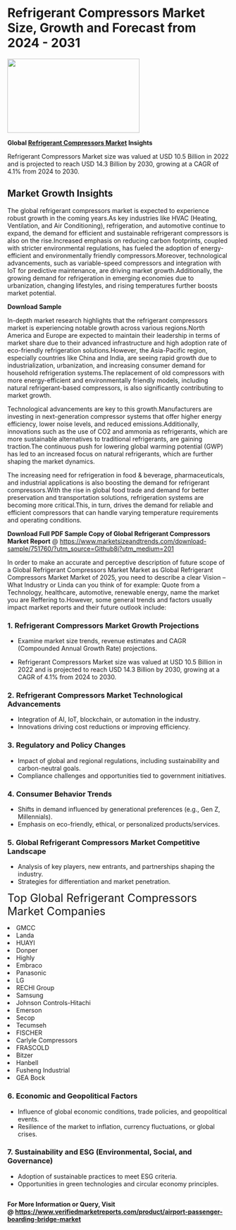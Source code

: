 <H1>Refrigerant Compressors Market Size, Growth and Forecast from 2024 - 2031</H1><img class="aligncenter size-medium wp-image-584254" src="https://thirdeyenews.in/wp-content/uploads/2024/09/Global-Market-Research-300x168.jpeg" alt="" width="300" height="168" /><p><strong>Global&nbsp;<a href="https://www.marketsizeandtrends.com/download-sample/751760/?utm_source=Github8j?utm_medium=201">Refrigerant Compressors Market</a> Insights</strong></p><p>Refrigerant Compressors Market size was valued at USD 10.5 Billion in 2022 and is projected to reach USD 14.3 Billion by 2030, growing at a CAGR of 4.1% from 2024 to 2030.</p><p><h2>Market Growth Insights</h2> <p>The global refrigerant compressors market is expected to experience robust growth in the coming years.As key industries like HVAC (Heating, Ventilation, and Air Conditioning), refrigeration, and automotive continue to expand, the demand for efficient and sustainable refrigerant compressors is also on the rise.Increased emphasis on reducing carbon footprints, coupled with stricter environmental regulations, has fueled the adoption of energy-efficient and environmentally friendly compressors.Moreover, technological advancements, such as variable-speed compressors and integration with IoT for predictive maintenance, are driving market growth.Additionally, the growing demand for refrigeration in emerging economies due to urbanization, changing lifestyles, and rising temperatures further boosts market potential.</p> <p><strong>Download Sample</strong></p> <p>In-depth market research highlights that the refrigerant compressors market is experiencing notable growth across various regions.North America and Europe are expected to maintain their leadership in terms of market share due to their advanced infrastructure and high adoption rate of eco-friendly refrigeration solutions.However, the Asia-Pacific region, especially countries like China and India, are seeing rapid growth due to industrialization, urbanization, and increasing consumer demand for household refrigeration systems.The replacement of old compressors with more energy-efficient and environmentally friendly models, including natural refrigerant-based compressors, is also significantly contributing to market growth.</p> <p>Technological advancements are key to this growth.Manufacturers are investing in next-generation compressor systems that offer higher energy efficiency, lower noise levels, and reduced emissions.Additionally, innovations such as the use of CO2 and ammonia as refrigerants, which are more sustainable alternatives to traditional refrigerants, are gaining traction.The continuous push for lowering global warming potential (GWP) has led to an increased focus on natural refrigerants, which are further shaping the market dynamics.</p> <p>The increasing need for refrigeration in food & beverage, pharmaceuticals, and industrial applications is also boosting the demand for refrigerant compressors.With the rise in global food trade and demand for better preservation and transportation solutions, refrigeration systems are becoming more critical.This, in turn, drives the demand for reliable and efficient compressors that can handle varying temperature requirements and operating conditions.</p> <p><span class=""><strong>Download Full PDF Sample Copy of Global Refrigerant Compressors Market Report</strong> @ <a href="https://www.marketsizeandtrends.com/download-sample/751760/?utm_source=Github8j?utm_medium=201" target="_blank">https://www.marketsizeandtrends.com/download-sample/751760/?utm_source=Github8j?utm_medium=201</a></span></p><p>In order to make an accurate and perceptive description of future scope of a Global&nbsp;Refrigerant Compressors Market Market as Global&nbsp;Refrigerant Compressors Market Market of 2025, you need to describe a clear Vision &ndash; What Industry or Linda can you think of for example: Quote from a Technology, healthcare, automotive, renewable energy, name the market you are Reffering to.However, some general trends and factors usually impact market reports and their future outlook include:</p><h3>1.&nbsp;<strong>Refrigerant Compressors Market Growth Projections</strong></h3><ul><li>Examine market size trends, revenue estimates and CAGR (Compounded Annual Growth Rate) projections.</li><li><p>Refrigerant Compressors Market size was valued at USD 10.5 Billion in 2022 and is projected to reach USD 14.3 Billion by 2030, growing at a CAGR of 4.1% from 2024 to 2030.</p></li></ul><h3>2.&nbsp;<strong>Refrigerant Compressors Market Technological Advancements</strong></h3><ul><li>Integration of AI, IoT, blockchain, or automation in the industry.</li><li>Innovations driving cost reductions or improving efficiency.</li></ul><h3>3.&nbsp;<strong>Regulatory and Policy Changes</strong></h3><ul><li>Impact of global and regional regulations, including sustainability and carbon-neutral goals.</li><li>Compliance challenges and opportunities tied to government initiatives.</li></ul><h3>4.&nbsp;<strong>Consumer Behavior Trends</strong></h3><ul><li>Shifts in demand influenced by generational preferences (e.g., Gen Z, Millennials).</li><li>Emphasis on eco-friendly, ethical, or personalized products/services.</li></ul><h3>5.&nbsp;<strong>Global Refrigerant Compressors Market Competitive Landscape</strong></h3><ul><li>Analysis of key players, new entrants, and partnerships shaping the industry.</li><li>Strategies for differentiation and market penetration.</li></ul><p data-pm-slice="1 1 []"><span style="color: inherit; font-family: inherit; font-size: 25px;">Top Global Refrigerant Compressors Market Companies</span></p><div class="" data-test-id=""><p><li>GMCC</li><li> Landa</li><li> HUAYI</li><li> Donper</li><li> Highly</li><li> Embraco</li><li> Panasonic</li><li> LG</li><li> RECHI Group</li><li> Samsung</li><li> Johnson Controls-Hitachi</li><li> Emerson</li><li> Secop</li><li> Tecumseh</li><li> FISCHER</li><li> Carlyle Compressors</li><li> FRASCOLD</li><li> Bitzer</li><li> Hanbell</li><li> Fusheng Industrial</li><li> GEA Bock</li></p></div><h3>6.&nbsp;<strong>Economic and Geopolitical Factors</strong></h3><ul><li>Influence of global economic conditions, trade policies, and geopolitical events.</li><li>Resilience of the market to inflation, currency fluctuations, or global crises.</li></ul><h3>7.&nbsp;<strong>Sustainability and ESG (Environmental, Social, and Governance)</strong></h3><ul><li>Adoption of sustainable practices to meet ESG criteria.</li><li>Opportunities in green technologies and circular economy principles.</li></ul><h2><strong style="font-size: 14px;">For More Information or Query, Visit @&nbsp;</strong><a style="background-color: #ffffff; font-size: 14px;" href="https://www.marketsizeandtrends.com/report/refrigerant-compressors-market/" target="_blank">https://www.verifiedmarketreports.com/product/airport-passenger-boarding-bridge-market</a></h2>